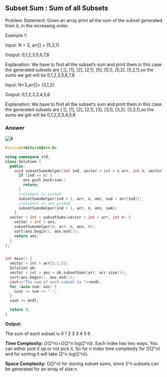 ## Subset Sum : Sum of all Subsets

Problem Statement: Given an array print all the sum of the subset generated from it, in the increasing order.

Example 1:

Input: N = 3, arr[] = {5,2,1}

Output: 0,1,2,3,5,6,7,8

Explanation: We have to find all the subset’s sum and print them.in this case the generated subsets are [ [], [1], [2], [2,1], [5], [5,1], [5,2]. [5,2,1],so the sums we get will be 0,1,2,3,5,6,7,8

Input: N=3,arr[]= {3,1,2}

Output: 0,1,2,3,3,4,5,6

Explanation: We have to find all the subset’s sum and print them.in this case the generated subsets are [ [], [1], [2], [2,1], [3], [3,1], [3,2]. [3,2,1],so the sums we get will be 0,1,2,3,3,4,5,6

### Answer

![8](https://lh4.googleusercontent.com/f-cF0GX84YkT_9VaDr_8XpqbLOsbfbcIV8zqjoNmjloOS1LCG4MbO33O_2XLTO292CFoE47Ql1w3l6NPQjrrGs1D3R96uiNWuTFtW6m5LAsY2XGOT4eGvuaZ72ccI1UnwbLkG7fI)

```cpp
#include<bits/stdc++.h>

using namespace std;
class Solution {
  public:
    void subsetSumsHelper(int ind, vector < int > & arr, int n, vector < int > & ans, int sum) {
      if (ind == n) {
        ans.push_back(sum);
        return;
      }
      //element is picked
      subsetSumsHelper(ind + 1, arr, n, ans, sum + arr[ind]);
      //element is not picked
      subsetSumsHelper(ind + 1, arr, n, ans, sum);
    }
  vector < int > subsetSums(vector < int > arr, int n) {
    vector < int > ans;
    subsetSumsHelper(0, arr, n, ans, 0);
    sort(ans.begin(), ans.end());
    return ans;
  }
};


int main() {
  vector < int > arr{3,1,2};
  Solution ob;
  vector < int > ans = ob.subsetSums(arr, arr.size());
  sort(ans.begin(), ans.end());
  cout<<"The sum of each subset is "<<endl;
  for (auto sum: ans) {
    cout << sum << " ";
  }
  cout << endl;

  return 0;
}
```

**Output:**

The sum of each subset is
0 1 2 3 3 4 5 6

**Time Complexity:** O(2^n)+O(2^n log(2^n)). Each index has two ways. You can either pick it up or not pick it. So for n index time complexity for O(2^n) and for sorting it will take (2^n log(2^n)).

**Space Complexity:** O(2^n) for storing subset sums, since 2^n subsets can be generated for an array of size n.
